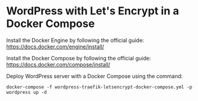 # WordPress with Let's Encrypt in a Docker Compose

Install the Docker Engine by following the official guide: https://docs.docker.com/engine/install/

Install the Docker Compose by following the official guide: https://docs.docker.com/compose/install/

Deploy WordPress server with a Docker Compose using the command:

`docker-compose -f wordpress-traefik-letsencrypt-docker-compose.yml -p wordpress up -d`
